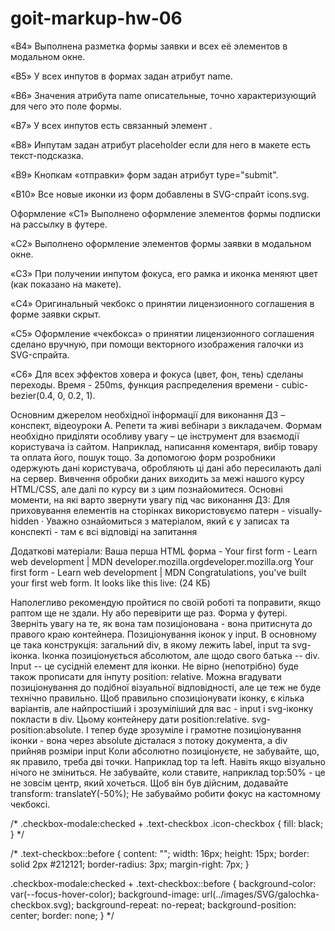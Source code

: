 # goit-markup-hw-06




«B4» Выполнена разметка формы заявки и всех её элементов в модальном окне.

«B5» У всех инпутов в формах задан атрибут name.

«B6» Значения атрибута name описательные, точно характеризующий для чего это поле формы.

«B7» У всех инпутов есть связанный элемент <label>.

«B8» Инпутам задан атрибут placeholder если для него в макете есть текст-подсказка.

«B9» Кнопкам «отправки» форм задан атрибут type="submit".

«B10» Все новые иконки из форм добавлены в SVG-спрайт icons.svg.

Оформление
«C1» Выполнено оформление элементов формы подписки на рассылку в футере.

«C2» Выполнено оформление элементов формы заявки в модальном окне.

«C3» При получении инпутом фокуса, его рамка и иконка меняют цвет (как показано на макете).

«C4» Оригинальный чекбокс о принятии лицензионного соглашения в форме заявки скрыт.

«C5» Оформление «чекбокса» о принятии лицензионного соглашения сделано вручную, при помощи векторного изображения галочки из SVG-спрайта.

«C6» Для всех эффектов ховера и фокуса (цвет, фон, тень) сделаны переходы. Время - 250ms, функция распределения времени - cubic-bezier(0.4, 0, 0.2, 1).

Основним джерелом необхідної інформації для виконання ДЗ – конспект, відеоуроки А. Репети та живі вебінари з викладачем.
Формам необхідно приділяти особливу увагу – це інструмент для взаємодії користувача із сайтом. Наприклад, написання коментаря, вибір товару та оплата його, пошук тощо.
За допомогою форм розробники одержують дані користувача, обробляють ці дані або пересилають далі на сервер. Вивчення обробки даних виходить за межі нашого курсу HTML/CSS, але далі по курсу ви з цим познайомитеся.
Основні моменти, на які варто звернути увагу під час виконання ДЗ: 
Для приховування елементів на сторінках використовуємо патерн - visually-hidden ·
Уважно ознайомиться з матеріалом, який є у записах та конспекті - там є всі відповіді на запитання

Додаткові матеріали:
Ваша перша HTML форма - Your first form - Learn web development | MDN
developer.mozilla.orgdeveloper.mozilla.org
Your first form - Learn web development | MDN
Congratulations, you've built your first web form. It looks like this live: (24 КБ)



 Наполегливо рекомендую пройтися по своїй роботі та поправити, якщо раптом ще не здали. Ну або перевірити ще раз.
 Форма у футері. Зверніть увагу на те, як вона там позиціонована - вона притиснута до правого краю контейнера.
Позиціонування іконок у input. В основному це така конструкція: загальний div, в якому лежить label, input та svg-іконка. Іконка позиціонується абсолютом, але щодо свого батька -- div. Input -- це сусідній елемент для іконки. Не вірно (непотрібно) буде також прописати для інпуту position: relative. Можна вгадувати позиціонування до подібної візуальної відповідності, але це теж не буде технічно правильно.
Щоб правильно спозиціонувати іконку, є кілька варіантів, але найпростіший і зрозуміліший для вас - input і svg-іконку покласти в div. Цьому контейнеру дати position:relative. svg-position:absolute. І тепер буде зрозуміле і грамотне позиціонування іконки - вона через absolute дісталася з потоку документа, а div прийняв розміри input
Коли абсолютно позиціонуєте, не забувайте, що, як правило, треба дві точки. Наприклад top та left. Навіть якщо візуально нічого не зміниться.
Не забувайте, коли ставите, наприклад top:50% - це не зовсім центр, який хочеться. Щоб він був дійсним, додавайте transform: translateY(-50%);
Не забуваймо робити фокус на кастомному чекбоксі.

/* .checkbox-modale:checked + .text-checkbox .icon-checkbox {
	fill: black;
} */

/* .text-checkbox::before {
	content: "";
	width: 16px;
	height: 15px;
	border: solid 2px #212121;
	border-radius: 3px;
	margin-right: 7px;
}

.checkbox-modale:checked + .text-checkbox::before {
	background-color: var(--focus-hover-color);
	background-image: url(../images/SVG/galochka-checkbox.svg);
	background-repeat: no-repeat;
	background-position: center;
	border: none;
} */
